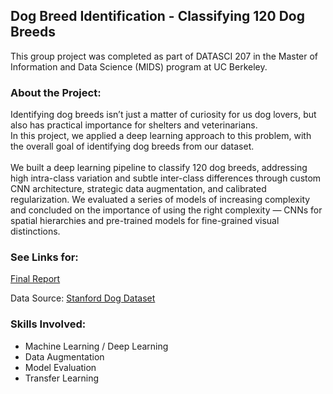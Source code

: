 ## Dog Breed Identification - Classifying 120 Dog Breeds

This group project was completed as part of DATASCI 207 in the Master of Information and Data Science (MIDS) program at UC Berkeley.

### **About the Project:**<br>

Identifying dog breeds isn’t just a matter of curiosity for us dog lovers, but also has practical importance for shelters and veterinarians.<br>
In this project, we applied a deep learning approach to this problem, with the overall goal of identifying dog breeds from our dataset. <br><br>
We built a deep learning pipeline to classify 120 dog breeds, addressing high intra-class variation and subtle inter-class differences through custom CNN architecture, strategic data augmentation, and calibrated regularization. We evaluated a series of models of increasing complexity and concluded on the importance of using the right complexity — CNNs for spatial hierarchies and pre-trained models for fine-grained visual distinctions.

### **See Links for:**<br>
[Final Report](https://github.com/lynw93/portfolio/blob/main/Dog%20Breed%20Classification%20with%20Deep%20Learning/report/Dog%20_Breed_Identification_Report.pdf)<br>

Data Source: [Stanford Dog Dataset](http://vision.stanford.edu/aditya86/ImageNetDogs/) <br>

### **Skills Involved:**
- Machine Learning / Deep Learning <br>
- Data Augmentation <br>
- Model Evaluation <br>
- Transfer Learning
